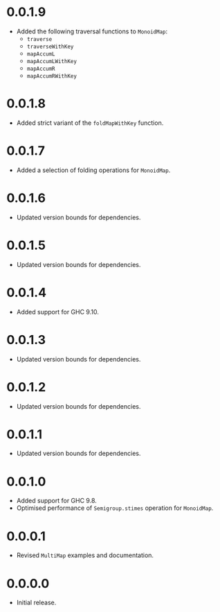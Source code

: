 # 0.0.1.9

- Added the following traversal functions to `MonoidMap`:
  - `traverse`
  - `traverseWithKey`
  - `mapAccumL`
  - `mapAccumLWithKey`
  - `mapAccumR`
  - `mapAccumRWithKey`

# 0.0.1.8

- Added strict variant of the `foldMapWithKey` function.

# 0.0.1.7

- Added a selection of folding operations for `MonoidMap`.

# 0.0.1.6

- Updated version bounds for dependencies.

# 0.0.1.5

- Updated version bounds for dependencies.

# 0.0.1.4

- Added support for GHC 9.10.

# 0.0.1.3

- Updated version bounds for dependencies.

# 0.0.1.2

- Updated version bounds for dependencies.

# 0.0.1.1

- Updated version bounds for dependencies.

# 0.0.1.0

- Added support for GHC 9.8.
- Optimised performance of `Semigroup.stimes` operation for `MonoidMap`.

# 0.0.0.1

- Revised `MultiMap` examples and documentation.

# 0.0.0.0

- Initial release.

